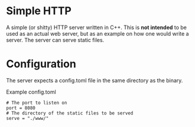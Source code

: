 # Simple HTTP
A simple (or shitty) HTTP server written in C++. This is **not intended** to be used as an actual web server, but as an example on how one would write a server.
The server can serve static files.

# Configuration
The server expects a config.toml file in the same directory as the binary.

Example config.toml
```
# The port to listen on
port = 8080
# The directory of the static files to be served
serve = "./www/"
```
